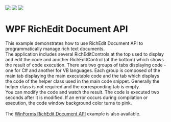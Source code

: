 <!-- default badges list -->
![](https://img.shields.io/endpoint?url=https://codecentral.devexpress.com/api/v1/VersionRange/128607952/15.1.3%2B)
[![](https://img.shields.io/badge/Open_in_DevExpress_Support_Center-FF7200?style=flat-square&logo=DevExpress&logoColor=white)](https://supportcenter.devexpress.com/ticket/details/T213968)
[![](https://img.shields.io/badge/📖_How_to_use_DevExpress_Examples-e9f6fc?style=flat-square)](https://docs.devexpress.com/GeneralInformation/403183)
<!-- default badges end -->
# WPF RichEdit Document API


This example demonstrates how to use RichEdit Document API to programmatically manage rich text documents.<br />The application includes several RichEditControls at the top used to display and edit the code and another RichEditControl (at the bottom) which shows the result of code execution. There are two groups of tabs displaying code - one for C# and another for VB languages. Each group is composed of the main tab displaying the main executable code and the tab which displays the code of the helper class used in the main code snippet. Generally the helper class is not required and the corresponding tab is empty.<br />You can modify the code and watch the result. The code is executed two seconds after it is modified. If an error occurs during compilation or execution, the code window background color turns to pink.<br /><br />The <a href="https://www.devexpress.com/Support/Center/p/E5219">WinForms RichEdit Document API</a> example is also available.

<br/>


